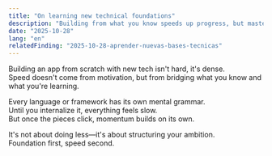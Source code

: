 ```yaml
---
title: "On learning new technical foundations"
description: "Building from what you know speeds up progress, but mastering new tools demands time and structure."
date: "2025-10-28"
lang: "en"
relatedFinding: "2025-10-28-aprender-nuevas-bases-tecnicas"
---
```


Building an app from scratch with new tech isn't hard, it's dense.  
Speed doesn't come from motivation, but from bridging what you know and what you're learning.

Every language or framework has its own mental grammar.  
Until you internalize it, everything feels slow.  
But once the pieces click, momentum builds on its own.

It's not about doing less—it's about structuring your ambition.  
Foundation first, speed second.
